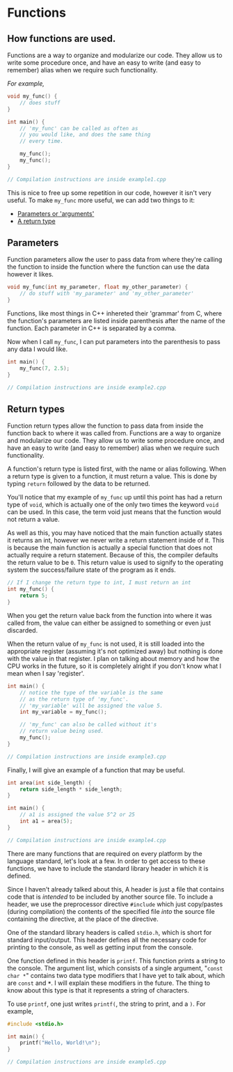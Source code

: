 # Functions

## How functions are used.
Functions are a way to organize and modularize our code.
They allow us to write some procedure once, and have an
easy to write (and easy to remember) alias when we require
such functionality.

*For example,*

```cpp
void my_func() {
    // does stuff
}

int main() {
    // 'my_func' can be called as often as
    // you would like, and does the same thing
    // every time.

    my_func();
    my_func();
}

// Compilation instructions are inside example1.cpp
```

This is nice to free up some repetition in our code, however it 
isn't very useful. To make `my_func` more useful, we can add 
two things to it:

- [Parameters or 'arguments'](#Parameters)
- [A return type](#Return-types)

## Parameters
Function parameters allow the user to pass data from where they're calling the 
function to inside the function where the function can use the data however it likes.

```cpp
void my_func(int my_parameter, float my_other_parameter) {
	// do stuff with 'my_parameter' and 'my_other_parameter'
}
```

Functions, like most things in C++ inhereted their 'grammar' from C, 
where the function's parameters are listed inside parenthesis after the
name of the function. Each parameter in C++ is separated by a comma.

Now when I call `my_func`, I can put parameters into the parenthesis
to pass any data I would like.

```cpp
int main() {
	my_func(7, 2.5);
}

// Compilation instructions are inside example2.cpp
```

## Return types
Function return types allow the function to pass data from inside the function
back to where it was called from.
Functions are a way to organize and modularize our code.
They allow us to write some procedure once, and have an
easy to write (and easy to remember) alias when we require
such functionality.


A function's return type is listed first, with the name or alias
following. When a return type is given to a function, it must return a value.
This is done by typing `return` followed by the data to be returned.

You'll notice that my example of `my_func` up until this point has had
a return type of `void`, which is actually one of the only two times the keyword
`void` can be used. In this case, the term void just means that the function would
not return a value. 

As well as this, you may have noticed that the main function actually states it
returns an int, however we never write a return statement inside of it. This is because
the main function is actually a special function that does not actually require a return
statement. Because of this, the compiler defaults the return value to be `0`. This return
value is used to signify to the operating system the success/failure state of the program 
as it ends.  

```cpp
// If I change the return type to int, I must return an int
int my_func() {
	return 5;
}
```

When you get the return value back from the function into where it was called from, 
the value can either be assigned to something or even just discarded. 

When the return value of `my_func` is not used, it is still loaded into the appropriate
register (assuming it's not optimized away) but nothing is done with the value in that
register. I plan on talking about memory and how the CPU works in the future, so it is 
completely alright if you don't know what I mean when I say 'register'.

```cpp
int main() {
	// notice the type of the variable is the same 
	// as the return type of 'my_func'. 
	// 'my_variable' will be assigned the value 5.
	int my_variable = my_func();

	// 'my_func' can also be called without it's 
	// return value being used. 
	my_func();
}

// Compilation instructions are inside example3.cpp
```

Finally, I will give an example of a function that may be useful.

```cpp
int area(int side_length) {
	return side_length * side_length;
}

int main() {
    // a1 is assigned the value 5^2 or 25
	int a1 = area(5);
}

// Compilation instructions are inside example4.cpp
```

There are many functions that are required on every platform by the language standard, 
let's look at a few. In order to get access to these functions, we have to include the
standard library header in which it is defined. 

Since I haven't already talked about this, A header is just a file that contains code
that is *intended* to be included by another source file. To include a header, we use
the preprocessor directive `#include` which just copy/pastes (during compilation) the
contents of the specified file *into* the source file containing the directive, at the
place of the directive.

One of the standard library headers is called `stdio.h`, which is short for standard 
input/output. This header defines all the necessary code for printing to the console, 
as well as getting input from the console.

One function defined in this header is `printf`. This function prints a string to the
console. The argument list, which consists of a single argument, "`const char *`" contains
two data type modifiers that I have yet to talk about, which are `const` and **`*`**. I 
will explain these modifiers in the future. The thing to know about this type is that it 
represents a string of characters.

To use `printf`, one just writes `printf(`, the string to print, and a `)`. For example,

```cpp
#include <stdio.h>

int main() {
	printf("Hello, World!\n");
}

// Compilation instructions are inside example5.cpp
```
